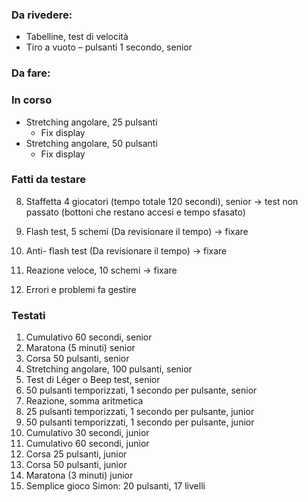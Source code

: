 
### Da rivedere:
- Tabelline, test di velocità
- Tiro a vuoto – pulsanti 1 secondo, senior

### Da fare:

### In corso
- Stretching angolare, 25 pulsanti
  - Fix display
- Stretching angolare, 50 pulsanti
  - Fix display

### Fatti da testare
8. Staffetta 4 giocatori (tempo totale 120 secondi), senior -> test non passato (bottoni che restano accesi e tempo sfasato)

21. Flash test, 5 schemi (Da revisionare il tempo) -> fixare
22. Anti- flash test (Da revisionare il tempo) -> fixare
23. Reazione veloce, 10 schemi -> fixare
99. Errori e problemi fa gestire


### Testati
1. Cumulativo 60 secondi, senior
2. Maratona (5 minuti) senior
3. Corsa 50 pulsanti, senior
4. Stretching angolare, 100 pulsanti, senior
6. Test di Léger o Beep test, senior
7. 50 pulsanti temporizzati, 1 secondo per pulsante, senior
9. Reazione, somma aritmetica
13. 25 pulsanti temporizzati, 1 secondo per pulsante, junior
14. 50 pulsanti temporizzati, 1 secondo per pulsante, junior
15. Cumulativo 30 secondi, junior
16. Cumulativo 60 secondi, junior
17. Corsa 25 pulsanti, junior
18. Corsa 50 pulsanti, junior
19. Maratona (3 minuti) junior
20. Semplice gioco Simon: 20 pulsanti, 17 livelli
